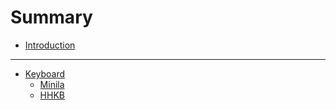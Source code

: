 # Summary

* [Introduction](README.md)

---

* [Keyboard](keyboard/README.md)
  * [Minila](keyboard/minila.md)
  * [HHKB](keyboard/hhkb.md)
